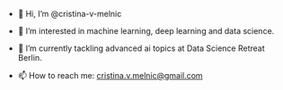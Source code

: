 - 👋 Hi, I’m @cristina-v-melnic
- 👀 I’m interested in machine learning, deep learning and data science.
- 🌱 I’m currently tackling advanced ai topics at Data Science Retreat Berlin.

- 📫 How to reach me: cristina.v.melnic@gmail.com

<!---
cristina-v-melnic/cristina-v-melnic is a ✨ special ✨ repository because its `README.md` (this file) appears on your GitHub profile.
You can click the Preview link to take a look at your changes.
--->

